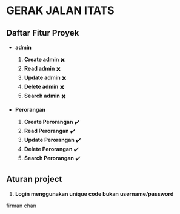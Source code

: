 # GERAK JALAN ITATS

## Daftar Fitur Proyek

- **admin**
  1. **Create admin** ✖️
  2. **Read admin** ✖️
  3. **Update admin** ✖️
  4. **Delete admin** ✖️
  5. **Search admin** ✖️
     
- **Perorangan**
  1. **Create Perorangan** ✔️
  2. **Read Perorangan** ✔️
  3. **Update Perorangan** ✔️
  4. **Delete Perorangan** ✔️
  5. **Search Perorangan** ✔️


## Aturan project
1. **Login menggunakan unique code bukan username/password**

firman chan